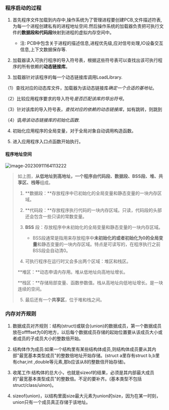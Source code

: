 ### 程序启动的过程

1. 首先程序文件加载到内存中,操作系统为了管理进程要创建PCB,文件描述符表,为每一个进程创建私有的进程地址空间.然后操作系统的加载器负责把可执行文件的**数据段和代码段**映射到进程的虚拟内存空间中。
   * 注: PCB中包含关于进程的描述信息,进程优先级,应对信号处理,IO设备交互信息,上下文数据保存等.

2. 加载器读入可执行程序的导入符号表，根据这些符号表可以查找出该可执行程序的所有依赖的**动态链接库**。

3. 加载器针对该程序的每一个动态链接库调用LoadLibrary.

（1）查找对应的动态库文件，加载器为该动态链接库*确定一个合适的基地址*。

（2）比较应用程序要求的导入符号*是否匹配该库的导出符号*。

（3）针对该库的导入符号表，*查找对应的依赖的动态链接库*，如有跳转，则跳到

（4）调*用该动态链接库的初始化函数*.

4. 初始化应用程序的全局变量，对于全局对象自动调用构造函数。

5. 进入应用程序入口点函数开始执行。

#### 程序地址空间

![image-20230911164113222](https://image-1309381344.cos.ap-nanjing.myqcloud.com/img/image-20230911164113222.png)

> 如上图，**从低地址到高地址，一个程序由代码段、数据段、BSS段、堆、共享区、栈等**组成。
>
> 1. **数据段：**存放程序中已初始化的全局变量和静态变量的一块内存区域。
>
> 2. **代码段：**存放程序执行代码的一块内存区域。只读，代码段的头部还会包含一些只读的常数变量。
>
> 3. **BSS** 段：存放程序中未初始化的全局变量和静态变量的一块内存区域。
>    * BSS段通常是指用来存放程序中**未初始化的或者初始化为0的全局变量**和静态变量的一块内存区域。特点是可读写的，在程序执行之前BSS段会自动清0。
>
> 4. 可执行程序在运行时又会多出两个区域：堆区和栈区。
>
> **堆区：**动态申请内存用。堆从低地址向高地址增长。
>
> **栈区：**存储局部变量、函数参数值。栈从高地址向低地址增长。是一块连续的空间。
>
> 5. 最后还有一个**共享区**，位于堆和栈之间。

### 内存对齐规则

1. 数据成员对齐规则：结构(struct)或联合(union)的数据成员，第一个数据成员放在offffset为0的地方，以后每个数据成员存储的起始位置要从该成员大小或者成员的子成员大小的整数倍开始。

2. 结构体作为成员:如果一个结构里有某些结构体成员,则结构体成员要从其内部"最宽基本类型成员"的整数倍地址开始存储。(struct a里存有struct b,b里有char,int ,double等元素,那b应该从8的整数倍开始存储)。

3. 收尾工作:结构体的总大小，也就是sizeof的结果，必须是其内部最大成员的"最宽基本类型成员"的整数倍。不足的要补齐。(基本类型不包括struct/class/uinon)。

4. sizeof(union)，以结构里面size最大元素为union的size，因为在某一时刻，union只有一个成员真正存储于该地址。

